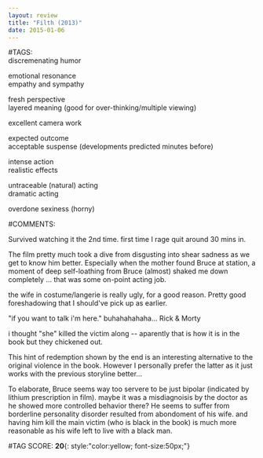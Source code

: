 ```yaml
---  
layout: review  
title: "Filth (2013)"  
date: 2015-01-06  
---  
```

  
#TAGS:  
discremenating humor  
  
emotional resonance  
empathy and sympathy  
  
fresh perspective  
layered meaning (good for over-thinking/multiple viewing)  
  
excellent camera work  
  
expected outcome  
acceptable suspense (developments predicted minutes before)  
  
intense action  
realistic effects  
  
untraceable (natural) acting  
dramatic acting  
  
overdone sexiness (horny)  
  
#COMMENTS:  
  
Survived watching it the 2nd time. first time I rage quit around 30 mins in.  
  
The film pretty much took a dive from disgusting into shear sadness as we get to know him better. Especially when the mother found Bruce at station, a moment of deep self-loathing from Bruce (almost) shaked me down completely ... that was some on-point acting job.  
  
the wife in costume/langerie is really ugly, for a good reason. Pretty good foreshadowing that I should've pick up as earlier.  
  
"if you want to talk i'm here." buhahahahaha... Rick & Morty  
  
i thought "she" killed the victim along -- aparently that is how it is in the book but they chickened out.  
  
This hint of redemption shown by the end is an interesting alternative to the original violence in the book. However I personally prefer the latter as it just works with the previous storyline better...  
  
To elaborate, Bruce seems way too servere to be just bipolar (indicated by lithium prescription in film). maybe it was a misdiagnoisis by the doctor as he showed more controlled behavior there? He seems to suffer from borderline personality disorder resulted from abondoment of his wife. and having him kill the main victim (who is black in the book) is much more reasonable as his wife left to live with a black man.  
  
  
  
  
  
#TAG SCORE: **20**{: style:"color:yellow; font-size:50px;"}  
